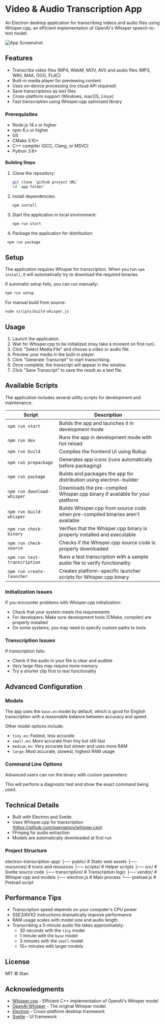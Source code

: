# Video & Audio Transcription App

An Electron desktop application for transcribing videos and audio files using Whisper.cpp, an efficient implementation of OpenAI's Whisper speech-to-text model.

![App Screenshot](resources/screenshot.jpg)

## Features

- Transcribe video files (MP4, WebM, MOV, AVI) and audio files (MP3, WAV, M4A, OGG, FLAC)
- Built-in media player for previewing content
- Uses on-device processing (no cloud API required)
- Save transcriptions as text files
- Cross-platform support (Windows, macOS, Linux)
- Fast transcription using Whisper.cpp optimized library

### Prerequisites

- Node.js 14.x or higher
- npm 6.x or higher
- Git
- CMake 3.10+
- C++ compiler (GCC, Clang, or MSVC)
- Python 3.6+

#### Building Steps

1. Clone the repository:

   ```sh
   git clone `github project URL`
   cd `app folder`
   ```

2. Install dependencies:

   ```sh
   npm install
   ```

3. Start the application in local environment:

   ```sh
   npm run start
   ```

4. Package the application for distribution:

```sh
 npm run package
```

## Setup

The application requires Whisper for transcription. When you run `npm install`, it will automatically try to download the required binaries.

If automatic setup fails, you can run manually:

```bash
npm run setup
```

For manual build from source:

```bash
node scripts/build-whisper.js
```

## Usage

1. Launch the application.
2. Wait for Whisper.cpp to be initialized (may take a moment on first run).
3. Click "Select Media File" and choose a video or audio file.
4. Preview your media in the built-in player.
5. Click "Generate Transcript" to start transcribing.
6. Once complete, the transcript will appear in the window.
7. Click "Save Transcript" to save the result as a text file.

## Available Scripts

The application includes several utility scripts for development and maintenance:

| Script                       | Description                                                                     |
| ---------------------------- | ------------------------------------------------------------------------------- |
| `npm run start`              | Builds the app and launches it in development mode                              |
| `npm run dev`                | Runs the app in development mode with hot reload                                |
| `npm run build`              | Compiles the frontend UI using Rollup                                           |
| `npm run prepackage`         | Generates app icons (runs automatically before packaging)                       |
| `npm run package`            | Builds and packages the app for distribution using electron-builder             |
| `npm run download-whisper`   | Downloads the pre-compiled Whisper.cpp binary if available for your platform    |
| `npm run build-whisper`      | Builds Whisper.cpp from source code when pre-compiled binaries aren't available |
| `npm run check-binary`       | Verifies that the Whisper.cpp binary is properly installed and executable       |
| `npm run check-source`       | Checks if the Whisper.cpp source code is properly downloaded                    |
| `npm run test-transcription` | Runs a test transcription with a sample audio file to verify functionality      |
| `npm run create-launcher`    | Creates platform-specific launcher scripts for Whisper.cpp binary               |

### Initialization Issues

If you encounter problems with Whisper.cpp initialization:

- Check that your system meets the requirements
- For developers: Make sure development tools (CMake, compiler) are properly installed
- On some systems, you may need to specify custom paths to tools

### Transcription Issues

If transcription fails:

- Check if the audio in your file is clear and audible
- Very large files may require more memory
- Try a shorter clip first to test functionality

## Advanced Configuration

### Models

The app uses the `base.en` model by default, which is good for English transcription with a reasonable balance between accuracy and speed.

Other model options include:

- `tiny.en`: Fastest, less accurate
- `small.en`: More accurate than tiny but still fast
- `medium.en`: Very accurate but slower and uses more RAM
- `large`: Most accurate, slowest, highest RAM usage

### Command Line Options

Advanced users can run the binary with custom parameters:

This will perform a diagnostic test and show the exact command being used.

## Technical Details

- Built with Electron and Svelte
- Uses Whisper.cpp for transcription (<https://github.com/ggerganov/whisper.cpp>)
- FFmpeg for audio extraction
- Models are automatically downloaded at first run

### Project Structure

electron-transcription-app/
├── public/ # Static web assets
├── resources/ # Icons and resources
├── scripts/ # Helper scripts
├── src/ # Svelte source code
├── transcription/ # Transcription logic
├── vendor/ # Whisper.cpp and models
├── electron.js # Main process
└── preload.js # Preload script

## Performance Tips

- Transcription speed depends on your computer's CPU power
- SSE3/AVX2 instructions dramatically improve performance
- RAM usage scales with model size and audio length
- Transcribing a 5-minute audio file takes approximately:
  - 30 seconds with the `tiny` model
  - 1 minute with the `base` model
  - 3 minutes with the `small` model
  - 10+ minutes with larger models

## License

MIT © Stan

## Acknowledgments

- [Whisper.cpp](https://github.com/ggerganov/whisper.cpp) - Efficient C++ implementation of OpenAI's Whisper model
- [OpenAI Whisper](https://github.com/openai/whisper) - The original Whisper model
- [Electron](https://electronjs.org/) - Cross-platform desktop framework
- [Svelte](https://svelte.dev/) - UI framework
